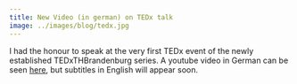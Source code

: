 ```yaml
---
title: New Video (in german) on TEDx talk
image: ../images/blog/tedx.jpg
---
```


I had the honour to speak at the very first TEDx event of the newly established TEDxTHBrandenburg series. A youtube video in German can be seen [here](https://www.youtube.com/watch?v=lPTuXosgUik), but subtitles in English will appear soon.

